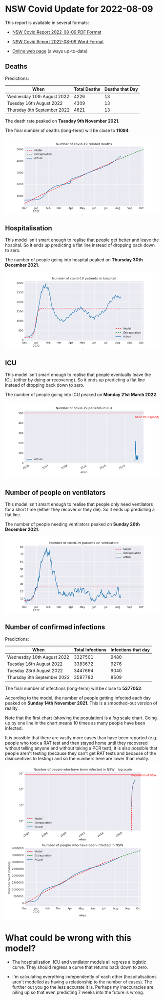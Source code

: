 # NSW Covid Update for 2022-08-09

This report is available in several formats:

- [NSW Covid Report 2022-08-09 PDF Format](https://github.com/solresol/yet-another-pandemic-prediction/raw/main/output/2022-08-09/nsw-covid-report-2022-08-09.pdf)

- [NSW Covid Report 2022-08-09 Word Format](https://github.com/solresol/yet-another-pandemic-prediction/raw/main/output/2022-08-09/nsw-covid-report-2022-08-09.docx)

- [Online web page](https://github.com/solresol/yet-another-pandemic-prediction/tree/main/output/README.md) (always up-to-date)

## Deaths

Predictions:

| When | Total Deaths | Deaths that Day |
| ---- | ------------ | --------------- |
| Wednesday 10th August 2022 | 4226 | 13 |
| Tuesday 16th August 2022 | 4309 | 13 |
| Thursday 8th September 2022 | 4621 | 13 |

The death rate peaked on **Tuesday 9th November 2021**.

The final number of deaths (long-term) will
be close to **11094**.

![](2022-08-09/deaths.png)



## Hospitalisation

This model isn't smart enough to realise that people get better and leave the hospital.
So it ends up predicting a flat line instead of dropping back down to zero.

The number of people going into hospital peaked on **Thursday 30th December 2021**.

![](2022-08-09/hospitalisation.png)

## ICU

This model isn't smart enough to realise that people eventually leave the ICU
(either by dying or recovering).
So it ends up predicting a flat line instead of dropping back down to zero.

The number of people going into ICU peaked on **Monday 21st March 2022**.

![](2022-08-09/icu.png)

## Number of people on ventilators

This model isn't smart enough to realise that people only need ventilators for
a short time (either they recover or they die). So it ends up predicting a flat line.

The number of people needing ventilators peaked on **Sunday 26th December 2021**.

![](2022-08-09/ventilators.png)

## Number of confirmed infections

Predictions:

| When | Total Infections | Infections that day |
| ---- | ------------ | --------------- |
| Wednesday 10th August 2022 | 3327501 | 9480 |
| Tuesday 16th August 2022 | 3383672 | 9276 |
| Tuesday 23rd August 2022 | 3447664 | 9040 |
| Thursday 8th September 2022 | 3587782 | 8509 |

The final number of infections (long-term) will
be close to **5377052**.


According to the model, the number of people getting infected each day peaked on **Sunday 14th November 2021**. This is a smoothed-out version of reality.

Note that the first chart (showing the population) is a *log* scale chart. Going up by one line in the chart means 10 times as many people have been infected. 

It is possible that there are vastly more cases than have been
reported (e.g. people who took a RAT test and then stayed home until
they recovered without telling anyone and without taking a PCR test);
it is also possible that people aren't testing (because they can't get
RAT tests and because of the disincentives to testing) and so the
numbers here are lower than reality.


![](2022-08-09/infection.png)



# What could be wrong with this model?

- The hospitalisation, ICU and ventilator models all regress a logistic curve. They
should regress a curve that returns back down to zero.

- I'm calculating everything independently of each other (hospitalisations aren't modelled as having a relationship to the number of cases). The further out you go the less accurate it is. Perhaps my inaccuracies are piling up so that even predicting 7 weeks into the future is wrong.

